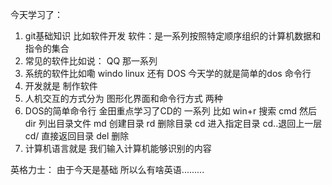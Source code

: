 今天学习了：  
1. git基础知识 比如软件开发 软件：是一系列按照特定顺序组织的计算机数据和指令的集合  
2. 常见的软件比如说： QQ 那一系列 
3. 系统的软件比如嘞  windo linux 还有 DOS  今天学的就是简单的dos 命令行 
4. 开发就是 制作软件 
5.  人机交互的方式分为 图形化界面和命令行方式 两种  
6.   DOS的简单命令行 金田重点学习了CD的 一系列 比如 win+r 搜索 cmd 然后 dir 
   列出目录文件  md 创建目录 rd 删除目录 cd 进入指定目录 cd..退回上一层
   cd/ 直接返回目录 del 删除 
7.    计算机语言就是 我们输入计算机能够识别的内容 

英格力士：
由于今天是基础 所以么有啥英语.........